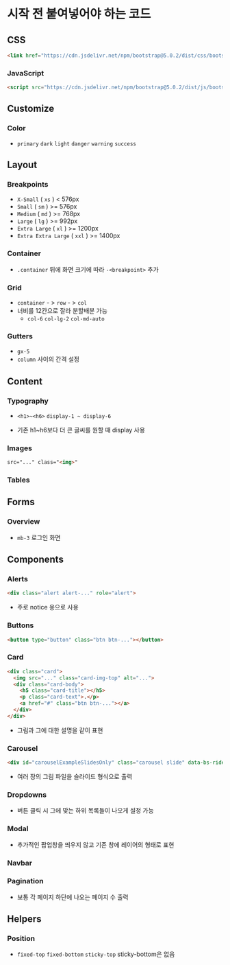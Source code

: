 # 시작 전 붙여넣어야 하는 코드

## CSS

```html
<link href="https://cdn.jsdelivr.net/npm/bootstrap@5.0.2/dist/css/bootstrap.min.css" rel="stylesheet" integrity="sha384-EVSTQN3/azprG1Anm3QDgpJLIm9Nao0Yz1ztcQTwFspd3yD65VohhpuuCOmLASjC" crossorigin="anonymous">
```

### JavaScript

```html
<script src="https://cdn.jsdelivr.net/npm/bootstrap@5.0.2/dist/js/bootstrap.bundle.min.js" integrity="sha384-MrcW6ZMFYlzcLA8Nl+NtUVF0sA7MsXsP1UyJoMp4YLEuNSfAP+JcXn/tWtIaxVXM" crossorigin="anonymous"></script>
```



## Customize

### Color

- `primary`    `dark`    `light`    `danger`    `warning`    `success`



## Layout

### Breakpoints

- `X-Small`  ( `xs` )  < 576px
- `Small`  ( `sm` )  >= 576px
- `Medium`  ( `md` )  >= 768px
- `Large`  ( `lg` )  >= 992px
- `Extra Large`  ( `xl` )  >= 1200px
- `Extra Extra Large`  ( `xxl` )  >= 1400px



### Container

- `.container`  뒤에 화면 크기에 따라 `-<breakpoint>`  추가



### Grid

- `container`  - >  `row`  - >  `col`
- 너비를 12칸으로 잘라 분할배분 가능
  - `col-6`    `col-lg-2`    `col-md-auto`



### Gutters

- `gx-5`
- `column`  사이의 간격 설정



## Content

### Typography

- `<h1>~<h6>`    `display-1 ~ display-6`

- 기존 h1~h6보다 더 큰 글씨를 원할 때 display 사용



### Images

```html
src="..." class="<img>"
```



### Tables



## Forms

### Overview

- `mb-3`    로그인 화면



## Components

### Alerts

```html
<div class="alert alert-..." role="alert">
```

- 주로 notice 용으로 사용



### Buttons

```html
<button type="button" class="btn btn-..."></button>
```





### Card

```html
<div class="card">
  <img src="..." class="card-img-top" alt="...">
  <div class="card-body">
    <h5 class="card-title"></h5>
    <p class="card-text">.</p>
    <a href="#" class="btn btn-..."></a>
  </div>
</div>
```

- 그림과 그에 대한 설명을 같이 표현



### Carousel

```html
<div id="carouselExampleSlidesOnly" class="carousel slide" data-bs-ride="carousel">
```

- 여러 장의 그림 파일을 슬라이드 형식으로 출력

### Dropdowns

- 버튼 클릭 시 그에 맞는 하위 목록들이 나오게 설정 가능



### Modal

- 추가적인 팝업창을 띄우지 않고 기존 창에 레이어의 형태로 표현



### Navbar



### Pagination

- 보통 각 페이지 하단에 나오는 페이지 수 출력



## Helpers

### Position

- `fixed-top`    `fixed-bottom`    `sticky-top`    sticky-bottom은 없음